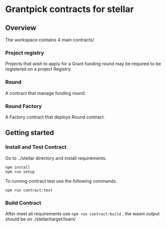 # Grantpick contracts for stellar

## Overview

The workspace contains 4 main contracts/

### Project registry

Projects that wish to apply for a Grant funding round may be required to be registered on a project Registry.

### Round

A contract that manage funding round.

### Round Factory

A Factory contract that deploys Round contract.

## Getting started

### Install and Test Contract

Go to ../stellar directory and install requirements.

```
npm install
npm run setup
```

To running contract test use the following commands.

```
npm run contract:test
```

### Build Contract

After meet all requirements use `npm run contract:build` , the wasm output should be on ./stellar/target/loam/

